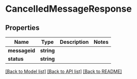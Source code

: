 # CancelledMessageResponse

## Properties
Name | Type | Description | Notes
------------ | ------------- | ------------- | -------------
**messageid** | **string** |  | 
**status** | **string** |  | 

[[Back to Model list]](../README.md#documentation-for-models) [[Back to API list]](../README.md#documentation-for-api-endpoints) [[Back to README]](../README.md)


